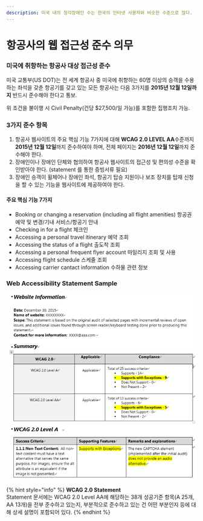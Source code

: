 ```yaml
---
description: 미국 내의 청각장애인 수는 한국의 인터넷 사용자와 비슷한 수준으로 많다.
---
```


# 항공사의 웹 접근성 준수 의무

### 미국에 취항하는 항공사 대상 접근성 준수

미국 교통부\(US DOT\)는 전 세계 항공사 중 미국에 취항하는 60명 이상의 승객을 수용하는 좌석을 갖춘 항공기를 갖고 있는 모든 항공사는 다음 3가지를 **2015년 12월 12일까지** 반드시 준수해야 한다고 통보.

위 조건을 불이행 시 Civil Penalty\(건당 $27,500/일 가능\)를 포함한 집행조치 가능.

### 3가지 준수 항목

1. 항공사 웹사이트의 주요 핵심 기능 7가지에 대해 **WCAG 2.0 LEVEL AA**수준까지 **2015년 12월 12일**까지 준수하여야 하며, 전체 페이지는 **2016년 12월 12일**까지 준수해야 한다.
2. 장애인이나 장애인 단체와 협의하여 항공사 웹사이트의 접근성 및 편의성 수준을 확인받아야 한다. \(statement 를 통한 증빙서류 필요\)
3. 장애인 승객이 휠체어나 장애인 좌석, 항공기 탑승 지원이나 보조 장치를 탑재 신청을 할 수 있는 기능을 웹사이트에 제공하여야 한다.

#### **주요 핵심 기능 7가지**

* Booking or changing a reservation \(including all flight amenities\) 항공권 예약 및 변경/기내 서비스/항공기 안내
* Checking in for a flight 체크인
* Accessing a personal travel itinerary 예약 조회
* Accessing the status of a flight 출도착 조회
* Accessing a personal frequent flyer account 마일리지 조회 및 사용
* Accessing flight schedule 스케줄 조회
* Accessing carrier cantact information 수하물 관련 정보 

### Web Accessibility Statement Sample



![](.gitbook/assets/image%20%2826%29.png)

{% hint style="info" %}
**WCAG 2.0 Statement**  
Statement 문서에는 WCAG 2.0 Level AA에 해당하는 38개 성공기준 항목\(A 25개, AA 13개\)을 전부 준수하고 있는지, 부분적으로 준수하고 있는 건 어떤 부분인지 등에 대해 상세 설명이 포함되어 있다.
{% endhint %}

